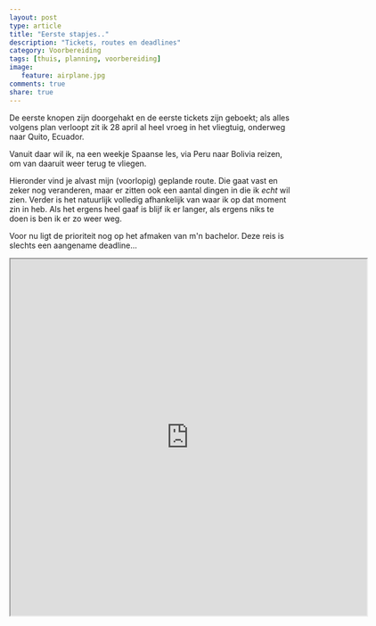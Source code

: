 ```yaml
---
layout: post
type: article
title: "Eerste stapjes.."
description: "Tickets, routes en deadlines"
category: Voorbereiding
tags: [thuis, planning, voorbereiding]
image:
   feature: airplane.jpg
comments: true
share: true
---
```


De eerste knopen zijn doorgehakt en de eerste tickets zijn geboekt; als alles volgens plan verloopt zit ik 28 april al heel vroeg in het vliegtuig, onderweg naar Quito, Ecuador.  

Vanuit daar wil ik, na een weekje Spaanse les, via Peru naar Bolivia reizen, om van daaruit weer terug te vliegen. 

Hieronder vind je alvast mijn (voorlopig) geplande route. Die gaat vast en zeker nog veranderen, maar er zitten ook een aantal dingen in die ik _echt_ wil zien. Verder is het natuurlijk volledig afhankelijk van waar ik op dat moment zin in heb. Als het ergens heel gaaf is blijf ik er langer, als ergens niks te doen is ben ik er zo weer weg.

Voor nu ligt de prioriteit nog op het afmaken van m'n bachelor. Deze reis is slechts een aangename deadline...

<iframe src="https://mapsengine.google.com/map/u/0/embed?mid=zqhM4S9nvt8Y.ksG4epeEROcE" width="640" height="640"></iframe>

